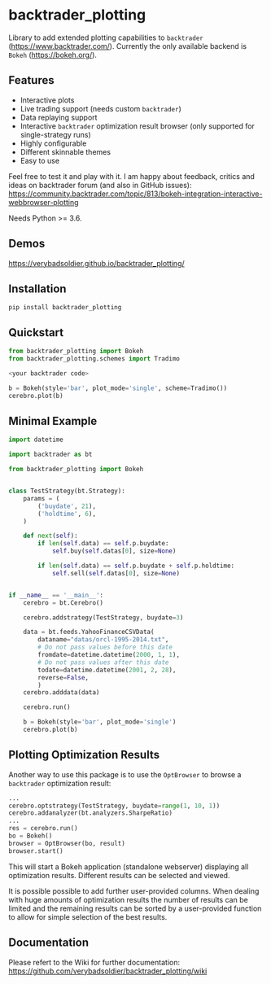 # backtrader_plotting
Library to add extended plotting capabilities to `backtrader` (https://www.backtrader.com/). Currently the only available backend is `Bokeh` (https://bokeh.org/).

## Features
* Interactive plots
* Live trading support (needs custom `backtrader`)
* Data replaying support
* Interactive `backtrader` optimization result browser (only supported for single-strategy runs)
* Highly configurable
* Different skinnable themes
* Easy to use

Feel free to test it and play with it. I am happy about feedback, critics and ideas on backtrader forum (and also in GitHub issues):
https://community.backtrader.com/topic/813/bokeh-integration-interactive-webbrowser-plotting

Needs Python >= 3.6.

## Demos
https://verybadsoldier.github.io/backtrader_plotting/

## Installation
`pip install backtrader_plotting`

## Quickstart

```python
from backtrader_plotting import Bokeh
from backtrader_plotting.schemes import Tradimo

<your backtrader code>

b = Bokeh(style='bar', plot_mode='single', scheme=Tradimo())
cerebro.plot(b)
```

## Minimal Example
```python
import datetime

import backtrader as bt

from backtrader_plotting import Bokeh


class TestStrategy(bt.Strategy):
    params = (
        ('buydate', 21),
        ('holdtime', 6),
    )

    def next(self):
        if len(self.data) == self.p.buydate:
            self.buy(self.datas[0], size=None)

        if len(self.data) == self.p.buydate + self.p.holdtime:
            self.sell(self.datas[0], size=None)


if __name__ == '__main__':
    cerebro = bt.Cerebro()

    cerebro.addstrategy(TestStrategy, buydate=3)

    data = bt.feeds.YahooFinanceCSVData(
        dataname="datas/orcl-1995-2014.txt",
        # Do not pass values before this date
        fromdate=datetime.datetime(2000, 1, 1),
        # Do not pass values after this date
        todate=datetime.datetime(2001, 2, 28),
        reverse=False,
        )
    cerebro.adddata(data)

    cerebro.run()

    b = Bokeh(style='bar', plot_mode='single')
    cerebro.plot(b)
```

## Plotting Optimization Results
Another way to use this package is to use the `OptBrowser` to browse a `backtrader` optimization result:

```python
...
cerebro.optstrategy(TestStrategy, buydate=range(1, 10, 1))
cerebro.addanalyzer(bt.analyzers.SharpeRatio)
...
res = cerebro.run()
bo = Bokeh()
browser = OptBrowser(bo, result)
browser.start()
```

This will start a Bokeh application (standalone webserver) displaying all optimization results. Different results can be selected and viewed.

It is possible possible to add further user-provided columns.
When dealing with huge amounts of optimization results the number of results can be limited and the remaining results can be sorted by a user-provided function to allow for simple selection of the best results.

## Documentation
Please refert to the Wiki for further documentation: https://github.com/verybadsoldier/backtrader_plotting/wiki
